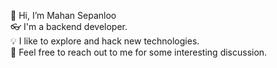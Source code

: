 👋 Hi, I’m Mahan Sepanloo  
👓 I'm a backend developer.  
💡 I like to explore and hack new technologies.  
💬 Feel free to reach out to me for some interesting discussion.
